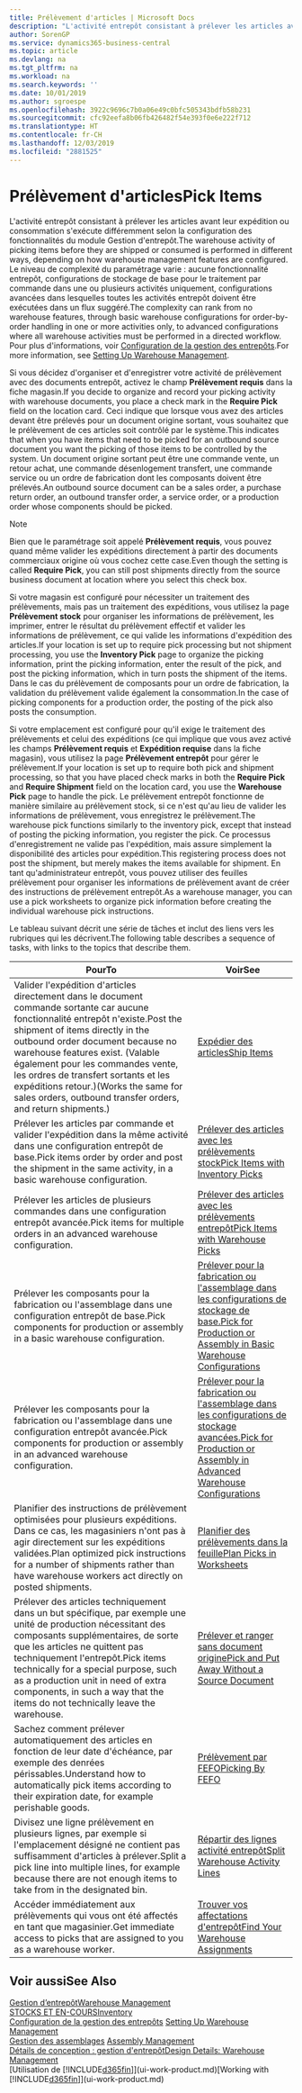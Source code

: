 ```yaml
---
title: Prélèvement d'articles | Microsoft Docs
description: "L'activité entrepôt consistant à prélever les articles avant leur expédition ou consommation s'exécute différemment selon la configuration des fonctionnalités du module Gestion d'entrepôt. Le niveau de complexité du [paramétrage](../configure-warehouse-processes.md) varie : aucune fonctionnalité entrepôt, configurations de stockage de base pour le traitement par commande dans une ou plusieurs activités uniquement, configurations avancées dans lesquelles toutes les activités entrepôt doivent être exécutées dans un flux suggéré."
author: SorenGP
ms.service: dynamics365-business-central
ms.topic: article
ms.devlang: na
ms.tgt_pltfrm: na
ms.workload: na
ms.search.keywords: ''
ms.date: 10/01/2019
ms.author: sgroespe
ms.openlocfilehash: 3922c9696c7b0a06e49c0bfc505343bdfb58b231
ms.sourcegitcommit: cfc92eefa8b06fb426482f54e393f0e6e222f712
ms.translationtype: HT
ms.contentlocale: fr-CH
ms.lasthandoff: 12/03/2019
ms.locfileid: "2881525"
---
```

# <a name="pick-items"></a><span data-ttu-id="13f06-104">Prélèvement d'articles</span><span class="sxs-lookup"><span data-stu-id="13f06-104">Pick Items</span></span>
<span data-ttu-id="13f06-105">L'activité entrepôt consistant à prélever les articles avant leur expédition ou consommation s'exécute différemment selon la configuration des fonctionnalités du module Gestion d'entrepôt.</span><span class="sxs-lookup"><span data-stu-id="13f06-105">The warehouse activity of picking items before they are shipped or consumed is performed in different ways, depending on how warehouse management features are configured.</span></span> <span data-ttu-id="13f06-106">Le niveau de complexité du paramétrage varie : aucune fonctionnalité entrepôt, configurations de stockage de base pour le traitement par commande dans une ou plusieurs activités uniquement, configurations avancées dans lesquelles toutes les activités entrepôt doivent être exécutées dans un flux suggéré.</span><span class="sxs-lookup"><span data-stu-id="13f06-106">The complexity can rank from no warehouse features, through basic warehouse configurations for order-by-order handling in one or more activities only, to advanced configurations where all warehouse activities must be performed in a directed workflow.</span></span> <span data-ttu-id="13f06-107">Pour plus d'informations, voir [Configuration de la gestion des entrepôts](warehouse-setup-warehouse.md).</span><span class="sxs-lookup"><span data-stu-id="13f06-107">For more information, see [Setting Up Warehouse Management](warehouse-setup-warehouse.md).</span></span>

<span data-ttu-id="13f06-108">Si vous décidez d'organiser et d'enregistrer votre activité de prélèvement avec des documents entrepôt, activez le champ **Prélèvement requis** dans la fiche magasin.</span><span class="sxs-lookup"><span data-stu-id="13f06-108">If you decide to organize and record your picking activity with warehouse documents, you place a check mark in the **Require Pick** field on the location card.</span></span> <span data-ttu-id="13f06-109">Ceci indique que lorsque vous avez des articles devant être prélevés pour un document origine sortant, vous souhaitez que le prélèvement de ces articles soit contrôlé par le système.</span><span class="sxs-lookup"><span data-stu-id="13f06-109">This indicates that when you have items that need to be picked for an outbound source document you want the picking of those items to be controlled by the system.</span></span> <span data-ttu-id="13f06-110">Un document origine sortant peut être une commande vente, un retour achat, une commande désenlogement transfert, une commande service ou un ordre de fabrication dont les composants doivent être prélevés.</span><span class="sxs-lookup"><span data-stu-id="13f06-110">An outbound source document can be a sales order, a purchase return order, an outbound transfer order, a service order, or a production order whose components should be picked.</span></span>

> [!NOTE]
> <span data-ttu-id="13f06-111">Bien que le paramétrage soit appelé **Prélèvement requis**, vous pouvez quand même valider les expéditions directement à partir des documents commerciaux origine où vous cochez cette case.</span><span class="sxs-lookup"><span data-stu-id="13f06-111">Even though the setting is called **Require Pick**, you can still post shipments directly from the source business document at location where you select this check box.</span></span>

<span data-ttu-id="13f06-112">Si votre magasin est configuré pour nécessiter un traitement des prélèvements, mais pas un traitement des expéditions, vous utilisez la page **Prélèvement stock** pour organiser les informations de prélèvement, les imprimer, entrer le résultat du prélèvement effectif et valider les informations de prélèvement, ce qui valide les informations d'expédition des articles.</span><span class="sxs-lookup"><span data-stu-id="13f06-112">If your location is set up to require pick processing but not shipment processing, you use the **Inventory Pick** page to organize the picking information, print the picking information, enter the result of the pick, and post the picking information, which in turn posts the shipment of the items.</span></span> <span data-ttu-id="13f06-113">Dans le cas du prélèvement de composants pour un ordre de fabrication, la validation du prélèvement valide également la consommation.</span><span class="sxs-lookup"><span data-stu-id="13f06-113">In the case of picking components for a production order, the posting of the pick also posts the consumption.</span></span>

<span data-ttu-id="13f06-114">Si votre emplacement est configuré pour qu'il exige le traitement des prélèvements et celui des expéditions (ce qui implique que vous avez activé les champs **Prélèvement requis** et **Expédition requise** dans la fiche magasin), vous utilisez la page **Prélèvement entrepôt** pour gérer le prélèvement.</span><span class="sxs-lookup"><span data-stu-id="13f06-114">If your location is set up to require both pick and shipment processing, so that you have placed check marks in both the **Require Pick** and **Require Shipment** field on the location card, you use the **Warehouse Pick** page to handle the pick.</span></span> <span data-ttu-id="13f06-115">Le prélèvement entrepôt fonctionne de manière similaire au prélèvement stock, si ce n'est qu'au lieu de valider les informations de prélèvement, vous enregistrez le prélèvement.</span><span class="sxs-lookup"><span data-stu-id="13f06-115">The warehouse pick functions similarly to the inventory pick, except that instead of posting the picking information, you register the pick.</span></span> <span data-ttu-id="13f06-116">Ce processus d'enregistrement ne valide pas l'expédition, mais assure simplement la disponibilité des articles pour expédition.</span><span class="sxs-lookup"><span data-stu-id="13f06-116">This registering process does not post the shipment, but merely makes the items available for shipment.</span></span> <span data-ttu-id="13f06-117">En tant qu'administrateur entrepôt, vous pouvez utiliser des feuilles prélèvement pour organiser les informations de prélèvement avant de créer des instructions de prélèvement entrepôt.</span><span class="sxs-lookup"><span data-stu-id="13f06-117">As a warehouse manager, you can use a pick worksheets to organize pick information before creating the individual warehouse pick instructions.</span></span>

<span data-ttu-id="13f06-118">Le tableau suivant décrit une série de tâches et inclut des liens vers les rubriques qui les décrivent.</span><span class="sxs-lookup"><span data-stu-id="13f06-118">The following table describes a sequence of tasks, with links to the topics that describe them.</span></span>   

|<span data-ttu-id="13f06-119">**Pour**</span><span class="sxs-lookup"><span data-stu-id="13f06-119">**To**</span></span>|<span data-ttu-id="13f06-120">**Voir**</span><span class="sxs-lookup"><span data-stu-id="13f06-120">**See**</span></span>|
|------------|-------------|  
|<span data-ttu-id="13f06-121">Valider l'expédition d'articles directement dans le document commande sortante car aucune fonctionnalité entrepôt n'existe.</span><span class="sxs-lookup"><span data-stu-id="13f06-121">Post the shipment of items directly in the outbound order document because no warehouse features exist.</span></span> <span data-ttu-id="13f06-122">(Valable également pour les commandes vente, les ordres de transfert sortants et les expéditions retour.)</span><span class="sxs-lookup"><span data-stu-id="13f06-122">(Works the same for sales orders, outbound transfer orders, and return shipments.)</span></span>|[<span data-ttu-id="13f06-123">Expédier des articles</span><span class="sxs-lookup"><span data-stu-id="13f06-123">Ship Items</span></span>](warehouse-how-ship-items.md)|  
|<span data-ttu-id="13f06-124">Prélever les articles par commande et valider l'expédition dans la même activité dans une configuration entrepôt de base.</span><span class="sxs-lookup"><span data-stu-id="13f06-124">Pick items order by order and post the shipment in the same activity, in a basic warehouse configuration.</span></span>|[<span data-ttu-id="13f06-125">Prélever des articles avec les prélèvements stock</span><span class="sxs-lookup"><span data-stu-id="13f06-125">Pick Items with Inventory Picks</span></span>](warehouse-how-to-pick-items-with-inventory-picks.md)|
|<span data-ttu-id="13f06-126">Prélever les articles de plusieurs commandes dans une configuration entrepôt avancée.</span><span class="sxs-lookup"><span data-stu-id="13f06-126">Pick items for multiple orders in an advanced warehouse configuration.</span></span>|[<span data-ttu-id="13f06-127">Prélever des articles avec les prélèvements entrepôt</span><span class="sxs-lookup"><span data-stu-id="13f06-127">Pick Items with Warehouse Picks</span></span>](warehouse-how-to-pick-items-for-warehouse-shipment.md)|  
|<span data-ttu-id="13f06-128">Prélever les composants pour la fabrication ou l'assemblage dans une configuration entrepôt de base.</span><span class="sxs-lookup"><span data-stu-id="13f06-128">Pick components for production or assembly in a basic warehouse configuration.</span></span>|[<span data-ttu-id="13f06-129">Prélever pour la fabrication ou l'assemblage dans les configurations de stockage de base.</span><span class="sxs-lookup"><span data-stu-id="13f06-129">Pick for Production or Assembly in Basic Warehouse Configurations</span></span>](warehouse-how-to-pick-for-production.md)|
|<span data-ttu-id="13f06-130">Prélever les composants pour la fabrication ou l'assemblage dans une configuration entrepôt avancée.</span><span class="sxs-lookup"><span data-stu-id="13f06-130">Pick components for production or assembly in an advanced warehouse configuration.</span></span>|[<span data-ttu-id="13f06-131">Prélever pour la fabrication ou l'assemblage dans les configurations de stockage avancées.</span><span class="sxs-lookup"><span data-stu-id="13f06-131">Pick for Production or Assembly in Advanced Warehouse Configurations</span></span>](warehouse-how-to-pick-for-internal-operations-in-advanced-warehousing.md)|  
|<span data-ttu-id="13f06-132">Planifier des instructions de prélèvement optimisées pour plusieurs expéditions. Dans ce cas, les magasiniers n'ont pas à agir directement sur les expéditions validées.</span><span class="sxs-lookup"><span data-stu-id="13f06-132">Plan optimized pick instructions for a number of shipments rather than have warehouse workers act directly on posted shipments.</span></span>|[<span data-ttu-id="13f06-133">Planifier des prélèvements dans la feuille</span><span class="sxs-lookup"><span data-stu-id="13f06-133">Plan Picks in Worksheets</span></span>](warehouse-how-to-plan-picks-in-worksheets.md)|  
|<span data-ttu-id="13f06-134">Prélever des articles techniquement dans un but spécifique, par exemple une unité de production nécessitant des composants supplémentaires, de sorte que les articles ne quittent pas techniquement l'entrepôt.</span><span class="sxs-lookup"><span data-stu-id="13f06-134">Pick items technically for a special purpose, such as a production unit in need of extra components, in such a way that the items do not technically leave the warehouse.</span></span>|[<span data-ttu-id="13f06-135">Prélever et ranger sans document origine</span><span class="sxs-lookup"><span data-stu-id="13f06-135">Pick and Put Away Without a Source Document</span></span>](warehouse-how-to-create-put-aways-from-internal-put-aways.md)|
|<span data-ttu-id="13f06-136">Sachez comment prélever automatiquement des articles en fonction de leur date d'échéance, par exemple des denrées périssables.</span><span class="sxs-lookup"><span data-stu-id="13f06-136">Understand how to automatically pick items according to their expiration date, for example perishable goods.</span></span>|[<span data-ttu-id="13f06-137">Prélèvement par FEFO</span><span class="sxs-lookup"><span data-stu-id="13f06-137">Picking By FEFO</span></span>](warehouse-picking-by-fefo.md)|
|<span data-ttu-id="13f06-138">Divisez une ligne prélèvement en plusieurs lignes, par exemple si l'emplacement désigné ne contient pas suffisamment d'articles à prélever.</span><span class="sxs-lookup"><span data-stu-id="13f06-138">Split a pick line into multiple lines, for example because there are not enough items to take from in the designated bin.</span></span>|[<span data-ttu-id="13f06-139">Répartir des lignes activité entrepôt</span><span class="sxs-lookup"><span data-stu-id="13f06-139">Split Warehouse Activity Lines</span></span>](warehouse-how-to-split-warehouse-activity-lines.md)|
|<span data-ttu-id="13f06-140">Accéder immédiatement aux prélèvements qui vous ont été affectés en tant que magasinier.</span><span class="sxs-lookup"><span data-stu-id="13f06-140">Get immediate access to picks that are assigned to you as a warehouse worker.</span></span>|[<span data-ttu-id="13f06-141">Trouver vos affectations d'entrepôt</span><span class="sxs-lookup"><span data-stu-id="13f06-141">Find Your Warehouse Assignments</span></span>](warehouse-how-to-find-your-warehouse-assignments.md)|  

## <a name="see-also"></a><span data-ttu-id="13f06-142">Voir aussi</span><span class="sxs-lookup"><span data-stu-id="13f06-142">See Also</span></span>  
[<span data-ttu-id="13f06-143">Gestion d’entrepôt</span><span class="sxs-lookup"><span data-stu-id="13f06-143">Warehouse Management</span></span>](warehouse-manage-warehouse.md)  
[<span data-ttu-id="13f06-144">STOCKS ET EN-COURS</span><span class="sxs-lookup"><span data-stu-id="13f06-144">Inventory</span></span>](inventory-manage-inventory.md)  
<span data-ttu-id="13f06-145">[Configuration de la gestion des entrepôts](warehouse-setup-warehouse.md)   </span><span class="sxs-lookup"><span data-stu-id="13f06-145">[Setting Up Warehouse Management](warehouse-setup-warehouse.md)   </span></span>  
<span data-ttu-id="13f06-146">[Gestion des assemblages](assembly-assemble-items.md)  </span><span class="sxs-lookup"><span data-stu-id="13f06-146">[Assembly Management](assembly-assemble-items.md)  </span></span>  
[<span data-ttu-id="13f06-147">Détails de conception : gestion d'entrepôt</span><span class="sxs-lookup"><span data-stu-id="13f06-147">Design Details: Warehouse Management</span></span>](design-details-warehouse-management.md)  
<span data-ttu-id="13f06-148">[Utilisation de [!INCLUDE[d365fin](includes/d365fin_md.md)]](ui-work-product.md)</span><span class="sxs-lookup"><span data-stu-id="13f06-148">[Working with [!INCLUDE[d365fin](includes/d365fin_md.md)]](ui-work-product.md)</span></span>
